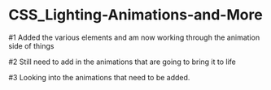 # CSS_Lighting-Animations-and-More

#1 Added the various elements and am now working through the animation side of things

#2 Still need to add in the animations that are going to bring it to life

#3 Looking into the animations that need to be added.